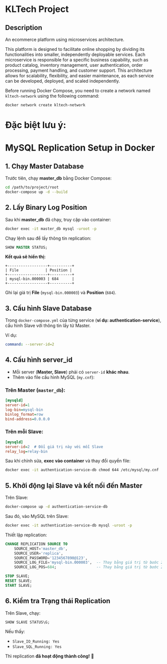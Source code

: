 # KLTech Project
## Description

An ecommerce platform using microservices architecture.

This platform is designed to facilitate online shopping by dividing its functionalities into smaller, independently deployable services. Each microservice is responsible for a specific business capability, such as product catalog, inventory management, user authentication, order processing, payment handling, and customer support. This architecture allows for scalability, flexibility, and easier maintenance, as each service can be developed, deployed, and scaled independently.

Before running Docker Compose, you need to create a network named `kltech-network` using the following command:

```bash
docker network create kltech-network
```

# Đặc biệt lưu ý:
# MySQL Replication Setup in Docker

## **1. Chạy Master Database**

Trước tiên, chạy **master_db** bằng Docker Compose:
```sh
cd /path/to/project/root
docker-compose up -d --build
```

## **2. Lấy Binary Log Position**

Sau khi **master_db** đã chạy, truy cập vào container:
```sh
docker exec -it master_db mysql -uroot -p
```

Chạy lệnh sau để lấy thông tin replication:
```sql
SHOW MASTER STATUS;
```
**Kết quả sẽ hiển thị:**
```
+------------------+----------+
| File            | Position |
+------------------+----------+
| mysql-bin.000003 | 684      |
+------------------+----------+
```
Ghi lại giá trị **File** (`mysql-bin.000003`) và **Position** (`684`).

## **3. Cấu hình Slave Database**

Trong `docker-compose.yml` của từng service (**ví dụ: authentication-service**), cấu hình Slave với thông tin lấy từ Master.

Ví dụ:
```yaml
command: --server-id=2
```

## **4. Cấu hình server_id**

- Mỗi server (**Master, Slave**) phải có `server-id` **khác nhau**.
- Thêm vào file cấu hình MySQL (`my.cnf`):

### **Trên Master (`master_db`):**
```ini
[mysqld]
server-id=1
log-bin=mysql-bin
binlog_format=row
bind-address=0.0.0.0
```

### **Trên mỗi Slave:**
```ini
[mysqld]
server-id=2  # Đổi giá trị này với mỗi Slave
relay_log=relay-bin
```

Sau khi chỉnh sửa, **exec vào container** và thay đổi quyền file:
```sh
docker exec -it authentication-service-db chmod 644 /etc/mysql/my.cnf
```

## **5. Khởi động lại Slave và kết nối đến Master**

Trên Slave:
```sh
docker-compose up -d authentication-service-db
```

Sau đó, vào MySQL trên Slave:
```sh
docker exec -it authentication-service-db mysql -uroot -p
```

Thiết lập replication:
```sql
CHANGE REPLICATION SOURCE TO
    SOURCE_HOST='master_db',
    SOURCE_USER='replica',
    SOURCE_PASSWORD='1234567890@123',
    SOURCE_LOG_FILE='mysql-bin.000003',  -- Thay bằng giá trị từ bước 2
    SOURCE_LOG_POS=684;                  -- Thay bằng giá trị từ bước 2

STOP SLAVE;
RESET SLAVE;
START SLAVE;
```

## **6. Kiểm tra Trạng thái Replication**

Trên Slave, chạy:
```sql
SHOW SLAVE STATUS\G;
```
Nếu thấy:
- `Slave_IO_Running: Yes`
- `Slave_SQL_Running: Yes`

Thì replication **đã hoạt động thành công!** 🎉




